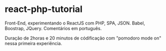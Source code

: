 # react-php-tutorial
Front-End, experimentando o ReactJS com PHP, SPA, JSON. Babel, Boostrap, JQuery. Comentários em português.

Duração de 2horas e 20 minutos de códificação com "pomodoro mode on" nessa primeira experiência.
